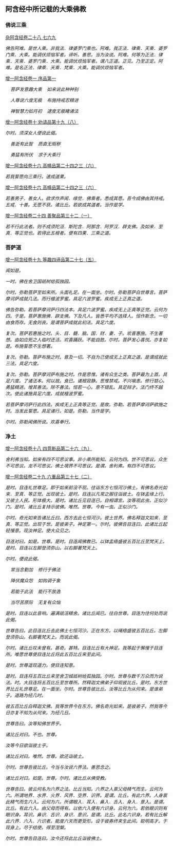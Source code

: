 ## 阿含经中所记载的大乘佛教

### 佛说三乘

[杂阿含经卷二十八 七六九](https://github.com/gwsice/buddhism/blob/mahayana_in_agama_sutra/%E6%97%A9%E6%9C%9F/%E6%9D%82%E9%98%BF%E5%90%AB%E7%BB%8F/28.md#769)

*佛告阿难。是世人乘。非我法．律婆罗门乘也。阿难。我正法．律乘．天乘．婆罗门乘．大乘。能调伏烦恼军者。谛听。善思。当为汝说。阿难。何等为正法．律乘．天乘．婆罗门乘．大乘。能调伏烦恼军者。谓八正道。正见。乃至正定。阿难。是名正法．律乘．天乘．梵乘．大乘。能调伏烦恼军者。*

[增一阿含经卷一 序品第一](https://github.com/gwsice/buddhism/blob/mahayana_in_agama_sutra/%E6%97%A9%E6%9C%9F/%E5%A2%9E%E4%B8%80%E9%98%BF%E5%90%AB%E7%BB%8F/01.md#da-cheng)

*&nbsp;&nbsp;&nbsp;&nbsp;菩萨发意趣大乘&nbsp;&nbsp;&nbsp;&nbsp;如来说此种种别*

*&nbsp;&nbsp;&nbsp;&nbsp;人尊说六度无极&nbsp;&nbsp;&nbsp;&nbsp;布施持戒忍精进*

*&nbsp;&nbsp;&nbsp;&nbsp;禅智慧力如月初&nbsp;&nbsp;&nbsp;&nbsp;逮度无极睹诸法*

[增一阿含经卷十 劝请品第十九（八）](https://github.com/gwsice/buddhism/blob/mahayana_in_agama_sutra/%E6%97%A9%E6%9C%9F/%E5%A2%9E%E4%B8%80%E9%98%BF%E5%90%AB%E7%BB%8F/10.md#da-cheng)

*尔时。须深女人便说此偈。*

*&nbsp;&nbsp;&nbsp;&nbsp;善逝有此智&nbsp;&nbsp;&nbsp;&nbsp;质直无瑕秽*

*&nbsp;&nbsp;&nbsp;&nbsp;勇猛有所伏&nbsp;&nbsp;&nbsp;&nbsp;求于大乘行*

[增一阿含经卷十六 高幢品第二十四之三（六）](https://github.com/gwsice/buddhism/blob/mahayana_in_agama_sutra/%E6%97%A9%E6%9C%9F/%E5%A2%9E%E4%B8%80%E9%98%BF%E5%90%AB%E7%BB%8F/16.md#san-cheng1)

*若我誓愿向三乘行。速成道果。*

[增一阿含经卷十六 高幢品第二十四之三（六）](https://github.com/gwsice/buddhism/blob/mahayana_in_agama_sutra/%E6%97%A9%E6%9C%9F/%E5%A2%9E%E4%B8%80%E9%98%BF%E5%90%AB%E7%BB%8F/16.md#san-cheng2)

*若善男子．善女人。欲求作声闻．缘觉．佛乘者。悉成其愿。吾今成佛由其持戒。五戒．十善。无愿不获。诸比丘。若欲成其道者。当作是学。*

[增一阿含经卷二十四 善聚品第三十二（一）](https://github.com/gwsice/buddhism/blob/mahayana_in_agama_sutra/%E6%97%A9%E6%9C%9F/%E5%A2%9E%E4%B8%80%E9%98%BF%E5%90%AB%E7%BB%8F/24.md#san-cheng)

*若不行此法者。则不成须陀洹．斯陀含．阿那含．阿罗汉．辟支佛。及如来．至真．等正觉也。若得此五根者。便有四果．三乘之道。*

### 菩萨道

[增一阿含经卷十九 等趣四谛品第二十七（五）](https://github.com/gwsice/buddhism/blob/mahayana_in_agama_sutra/%E6%97%A9%E6%9C%9F/%E5%A2%9E%E4%B8%80%E9%98%BF%E5%90%AB%E7%BB%8F/19.md#pu-sa-dao)

*闻如是。*

*一时。佛在舍卫国祇树给孤独园。*

*尔时。弥勒菩萨至如来所。头面礼足。在一面坐。尔时。弥勒菩萨白世尊言。菩萨摩诃萨成就几法。而行檀波罗蜜。具足六波罗蜜。疾成无上正真之道。*

*佛告弥勒。若菩萨摩诃萨行四法本。具足六波罗蜜。疾成无上正真等正觉。云何为四。于是。菩萨惠施佛．辟支佛。下及凡人。皆悉平均不选择人。恒作斯念。一切由食而存。无食则丧。是谓菩萨成就此初法。具足六度。*

*复次。菩萨若惠施之时。头．目．髓．脑。国．财．妻．子。欢喜惠施。不生著想。由如应死之人临时还活。欢喜踊跃。不能自胜。尔时。菩萨发心喜悦。亦复如是。布施誓愿不生想著。*

*复次。弥勒。菩萨布施之时。普及一切。不自为己使成无上正真之道。是谓成就此三法。具足六度。*

*复次。弥勒。菩萨摩诃萨布施之时。作是思惟。诸有众生之类。菩萨最为上首。具足六度。了诸法本。何以故。食已。诸根寂静。思惟禁戒。不兴嗔恚。修行慈心。勇猛精进。增其善法。除不善法。恒若一心。意不错乱。具足辩才。法门终不越次。使此诸施具足六度。成就檀波罗蜜。*

*若菩萨摩诃萨行此四法。疾成无上正真等正觉。是故。弥勒。若菩萨摩诃萨欲施之时。当发此誓愿。具足诸行。如是。弥勒。当作是学。*

*尔时。弥勒闻佛所说。欢喜奉行。*

### 净土

[增一阿含经卷十八 四意断品第二十六（九）](https://github.com/gwsice/buddhism/blob/mahayana_in_agama_sutra/%E6%97%A9%E6%9C%9F/%E5%A2%9E%E4%B8%80%E9%98%BF%E5%90%AB%E7%BB%8F/18.md#si-bu-ke-si-yi)

*舍利弗当知。如来有四不可思议事。非小乘所能知。云何为四。世不可思议。众生不可思议。龙不可思议。佛土境界不可思议。是谓。舍利弗。有四不可思议。*

[增一阿含经卷二十九 六重品第三十七（二）](https://github.com/gwsice/buddhism/blob/mahayana_in_agama_sutra/%E6%97%A9%E6%9C%9F/%E5%A2%9E%E4%B8%80%E9%98%BF%E5%90%AB%E7%BB%8F/29.md#qi-guang-ru-lai-fo-tu)

*是时。目连礼世尊足。即于如来前没不现。往诣东方七恒河沙佛土。有佛名奇光如来．至真．等正觉。出现彼土。是时。目连以凡常之服往诣彼土。在钵盂缘上行。又彼土人民。形体极大。是时。诸比丘见目连已。自相谓言。汝等观此虫。正似沙门。是时。诸比丘复持示彼佛。唯然。世尊。今有一虫。正似沙门。*

*尔时。奇光如来告诸比丘曰。西方去此七恒河沙。彼土世界。佛名释迦文如来．至真．等正觉。出现于世。是彼弟子。神足第一。尔时。彼佛告目连曰。此诸比丘起轻慢意。现汝神足。使大众见之。*

*目连对曰。如是。世尊。是时。目连闻佛教已。以钵盂络盛彼五百比丘至梵天上。是时。目连以左脚登须弥山。以右脚著梵天上。*

*尔时。便说此偈。*

*&nbsp;&nbsp;&nbsp;&nbsp;常当念勤加&nbsp;&nbsp;&nbsp;&nbsp;修行于佛法*

*&nbsp;&nbsp;&nbsp;&nbsp;降伏魔众怨&nbsp;&nbsp;&nbsp;&nbsp;如钩调于象*

*&nbsp;&nbsp;&nbsp;&nbsp;若能于此法&nbsp;&nbsp;&nbsp;&nbsp;能行不放逸*

*&nbsp;&nbsp;&nbsp;&nbsp;当尽苦原际&nbsp;&nbsp;&nbsp;&nbsp;无复有众恼*

*是时。目连以此音响。遍满祇洹精舍。诸比丘闻已。往白世尊。目连为住何处而说此偈。*

*世尊告曰。此目连比丘去此佛土七恒河沙。正在东方。以绳络盛彼五百比丘。左脚登须弥山。右脚著梵天上。而说此偈。*

*尔时。诸比丘叹未曾有。甚奇。甚特。目连比丘有大神足。我等起于懈慢于目连所。唯愿世尊使目连比丘将此五百比丘来至此间。*

*是时。世尊遥现道力。使目连知意。*

*是时。目连将五百比丘来至舍卫城祇树给孤独园。尔时。世尊与数千万众而为说法。时。大目连将五百比丘至世尊所。然释迦文佛弟子仰观彼比丘。是时。东方世界比丘礼世尊足。在一面坐。尔时。世尊告彼比丘。汝等比丘为从何来。是谁弟子。道路为经几时。*

*彼五百比丘白释迦文佛。我等世界今在东方。佛名奇光如来。是彼弟子。然我等今日亦复不知为从何来。为经几日。*

*世尊告曰。汝等知佛世界乎。*

*诸比丘对曰。不也。世尊。*

*汝等今日欲诣彼土乎。*

*诸比丘对曰。唯然。世尊。欲还诣彼土。*

*尔时。世尊告彼比丘。今当与汝说六界法。善思念之。*

*诸比丘对曰。如是。世尊。尔时。诸比丘从佛受教。*

*世尊告曰。彼云何名为六界之法。比丘当知。六界之人禀父母精气而生。云何为六。所谓地界．水界．火界．风界．空界．识界。是谓。比丘。有此六界。人身禀此精气而生六入。云何为六。所谓眼入．耳入．鼻入．舌入．身入．意入。是谓。比丘。有此六入。由父母而得有。以依六入便有六识身。云何为六。若依眼识则有眼识身。耳识。鼻识．舌识．身识．意识。是谓。比丘。此名六识身。若有比丘解此六界．六入．六识者。能度六天而更受形。设于彼寿终来生此间。聪明高才。于现身上。尽于结使。得至涅槃。*

*尔时。世尊告目连曰。汝今还将此比丘诣彼佛土。*
